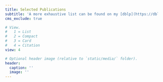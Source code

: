 ```yaml
---
title: Selected Publications
subtitle: 'A more exhaustive list can be found on my [dblp](https://dblp.org/pid/205/0833.html) or [Google Scholar](https://scholar.google.com/citations?user=kc-zUcIAAAAJ&hl).' 
cms_exclude: true

# View.
#   1 = List
#   2 = Compact
#   3 = Card
#   4 = Citation
view: 4

# Optional header image (relative to `static/media/` folder).
header:
  caption: ''
  image: ''
---
```

